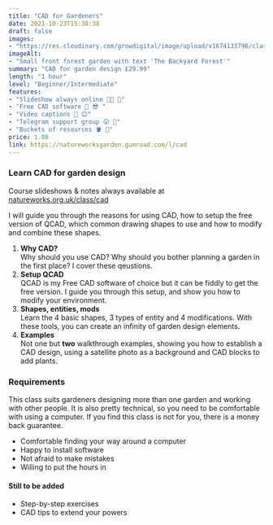 ```yaml
---
title: "CAD for Gardeners"
date: 2021-10-23T15:38:38
draft: false
images: 
- "https://res.cloudinary.com/growdigital/image/upload/v1674133796/class/gumroad-cad-169.jpg"
imageAlt: 
- "Small front forest garden with text 'The Backyard Forest'"
summary: "CAD for garden design £29.99"
length: "1 hour"
level: "Beginner/Intermediate"
features: 
- "Slideshow always online 🙏🏾 💚"
- "Free CAD software 💸 😎 "
- "Video captions 🐝 😊"
- "Telegram support group 😲 🎉"
- "Buckets of resources 🪣 👊"
price: 1.00
link: https://natureworksgarden.gumroad.com/l/cad
---
```


### Learn CAD for garden design

Course slideshows & notes always available at [natureworks.org.uk/class/cad](https://www.natureworks.org.uk/class/cad/)

I will guide you through the reasons for using CAD, how to setup the free version of QCAD, which common drawing shapes to use and how to modify and combine these shapes.

1. **Why CAD?**<br>Why should you use CAD? Why should you bother planning a garden in the first place? I cover these qeustions.
2. **Setup QCAD**<br>QCAD is my Free CAD software of choice but it can be fiddly to get the free version. I guide you through this setup, and show you how to modify your environment.
3. **Shapes, entities, mods**<br>Learn the 4 basic shapes, 3 types of entity and 4 modifications. With these tools, you can create an infinity of garden design elements.
4. **Examples**<br>Not one but **two** walkthrough examples, showing you how to establish a CAD design, using a satellite photo as a background and CAD blocks to add plants.

### Requirements

This class suits gardeners designing more than one garden and working with other people. It is also pretty technical, so you need to be comfortable with using a computer. If you find this class is not for you, there is a money back guarantee.

* Comfortable finding your way around a computer
* Happy to install software
* Not afraid to make mistakes
* Willing to put the hours in

#### Still to be added

* Step-by-step exercises
* CAD tips to extend your powers
